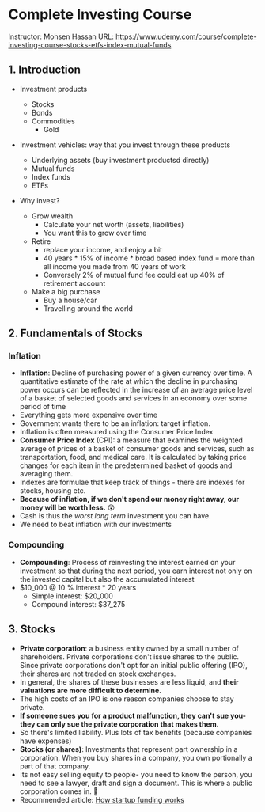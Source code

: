 # Complete Investing Course
Instructor: Mohsen Hassan
URL: https://www.udemy.com/course/complete-investing-course-stocks-etfs-index-mutual-funds

## 1. Introduction
- Investment products
  - Stocks
  - Bonds
  - Commodities
    - Gold
- Investment vehicles: way that you invest through these products
  - Underlying assets (buy investment productsd directly)
  - Mutual funds
  - Index funds
  - ETFs

- Why invest?
  - Grow wealth
    - Calculate your net worth (assets, liabilities)
    - You want this to grow over time
  - Retire
    - replace your income, and enjoy a bit
    - 40 years * 15% of income * broad based index fund = more than all income you made from 40 years of work
    - Conversely 2% of mutual fund fee could eat up 40% of retirement account
  - Make a big purchase
    - Buy a house/car
    - Travelling around the world

## 2. Fundamentals of Stocks
### Inflation
- **Inflation**: Decline of purchasing power of a given currency over time. A quantitative estimate of the rate at which the decline in purchasing power occurs can be reflected in the increase of an average price level of a basket of selected goods and services in an economy over some period of time
- Everything gets more expensive over time
- Government wants there to be an inflation: target inflation. 
- Inflation is often measured using the Consumer Price Index
- **Consumer Price Index** (CPI): a measure that examines the weighted average of prices of a basket of consumer goods and services, such as transportation, food, and medical care. It is calculated by taking price changes for each item in the predetermined basket of goods and averaging them.
- Indexes are formulae that keep track of things - there are indexes for stocks, housing etc.
- **Because of inflation, if we don't spend our money right away, our money will be worth less.** 😲
- Cash is thus the *worst long term* investment you can have.
- We need to beat inflation with our investments

### Compounding
- **Compounding**: Process of reinvesting the interest earned on your investment so that during the next period, you earn interest not only on the invested capital but also the accumulated interest
- $10_000 @ 10 % interest * 20 years
  - Simple interest: $20_000
  - Compound interest: $37_275

## 3. Stocks
-  **Private corporation**: a business entity owned by a small number of shareholders. Private corporations don't issue shares to the public. Since private corporations don't opt for an initial public offering (IPO), their shares are not traded on stock exchanges. 
- In general, the shares of these businesses are less liquid, and **their valuations are more difficult to determine.** 
- The high costs of an IPO is one reason companies choose to stay private.
- **If someone sues you for a product malfunction, they can't sue you- they can only sue the private corporation that makes them.**
- So there's limited liability. Plus lots of tax benefits (because companies have expenses)
- **Stocks (or shares)**: Investments that represent part ownership in a corporation. When you buy shares in a company, you own portionally a part of that company.
- Its not easy selling equity to people- you need to know the person, you need to see a lawyer, draft and sign a document. This is where a public corporation comes in. 🎊
- Recommended article: [How startup funding works](https://blog.adioma.com/how-funding-works-splitting-equity-infographic/)